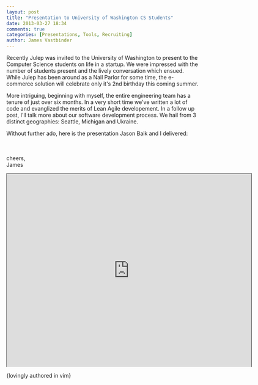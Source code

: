 ```yaml
---
layout: post
title: "Presentation to University of Washington CS Students"
date: 2013-03-27 18:34
comments: true
categories: [Presentations, Tools, Recruiting]
author: James Vastbinder
---
```


Recently Julep was invited to the University of Washington to present to the 
Computer Science students on life in a startup.  We were impressed with the
number of students present and the lively conversation which ensued.  While 
Julep has been around as a Nail Parlor for some time, the e-commerce solution 
will celebrate only it's 2nd birthday this coming summer. 

More intriguing, beginning with myself, the entire engineering team has a 
tenure of just over six months.  In a very short time we've written a lot of 
code and evanglized the merits of Lean Agile developement.  In a follow up 
post, I'll talk more about our software development process.  We hail from 3 
distinct geographies: Seattle, Michigan and Ukraine.  

Without further ado, here is the presentation Jason Baik and I delivered:

<br><br>
cheers,<br>
James

<iframe src="http://app.sliderocket.com:80/app/fullplayer.aspx?id=5f1f6533-e1d7-4e04-bff3-c2ebc2b6273c" width="640" height="506" scrolling=no frameBorder="1" style="border:1px solid #333333;border-bottom-style:none"></iframe>


{lovingly authored in vim}
